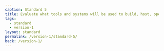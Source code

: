 ```yaml
---
caption: Standard 5
title: Evaluate what tools and systems will be used to build, host, operate and measure a service, and how to procure them.
tags:
  - standard
  - version-1
layout: standard
permalink: /version-1/standard-5/
back: /version-1/
---
```

